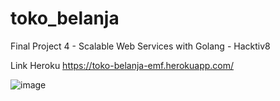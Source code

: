 # toko_belanja
Final Project 4 - Scalable Web Services with Golang - Hacktiv8

Link Heroku
https://toko-belanja-emf.herokuapp.com/ 

![image](https://user-images.githubusercontent.com/92410169/150879001-6091c8c5-f8a5-4ef6-80db-70fff39faa08.png)
